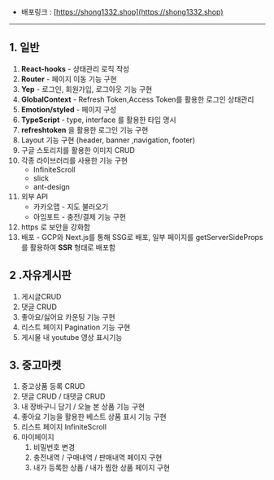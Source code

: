- 배포링크 : [https://shong1332.shop](https://shong1332.shop)

---

## 1. 일반

1. **React-hooks** - 상태관리 로직 작성
2. **Router** - 페이지 이동 기능 구현
3. **Yep** - 로그인, 회원가입, 로그아웃 기능 구현
4. **GlobalContext** - Refresh Token,Access Token를 활용한 로그인 상태관리
5. **Emotion/styled** - 페이지 구성
6. **TypeScript** - type, interface 를 활용한 타입 명시
7. **refreshtoken** 을 활용한 로그인 기능 구현
8. Layout 기능 구현 (header, banner ,navigation, footer)
9. 구글 스토리지를 활용한 이미지 CRUD
10. 각종 라이브러리를 사용한 기능 구현
    - InfiniteScroll
    - slick
    - ant-design
11. 외부 API
    - 카카오맵 - 지도 불러오기
    - 아임포트 - 충전/결제 기능 구현
12. https 로 보안을 강화함
13. 배포 - GCP와 Next.js를 통해 SSG로 배포,
    일부 페이지를 getServerSideProps를 활용하여 **SSR** 형태로 배포함

## 2 .자유게시판

1. 게시글CRUD
2. 댓글 CRUD
3. 좋아요/싫어요 카운팅 기능 구현
4. 리스트 페이지 Pagination 기능 구현
5. 게시물 내 youtube 영상 표시기능

## 3. 중고마켓

1. 중고상품 등록 CRUD
2. 댓글 CRUD / 대댓글 CRUD
3. 내 장바구니 담기 / 오늘 본 상품 기능 구현
4. 좋아요 기능을 활용한 베스트 상품 표시 기능 구현
5. 리스트 페이지 InfiniteScroll
6. 마이페이지
   1. 비밀번호 변경
   2. 충전내역 / 구매내역 / 판매내역 페이지 구현
   3. 내가 등록한 상품 / 내가 찜한 상품 페이지 구현
